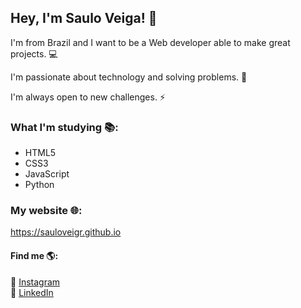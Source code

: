 ## Hey, I'm Saulo Veiga!  👋
 
I'm from Brazil and I want to be a Web developer able to make great projects. 💻

I'm passionate about technology and solving problems. 🚀

I'm always open to new challenges. ⚡️


### What I'm studying 📚:
- HTML5 
- CSS3
- JavaScript
- Python

### My website 🌐:

https://sauloveigr.github.io

#### Find me 🌎:
📸  [Instagram](https://instagram.com/sauloveigr)  
💼  [LinkedIn](https://www.linkedin.com/in/sauloveigr/)

